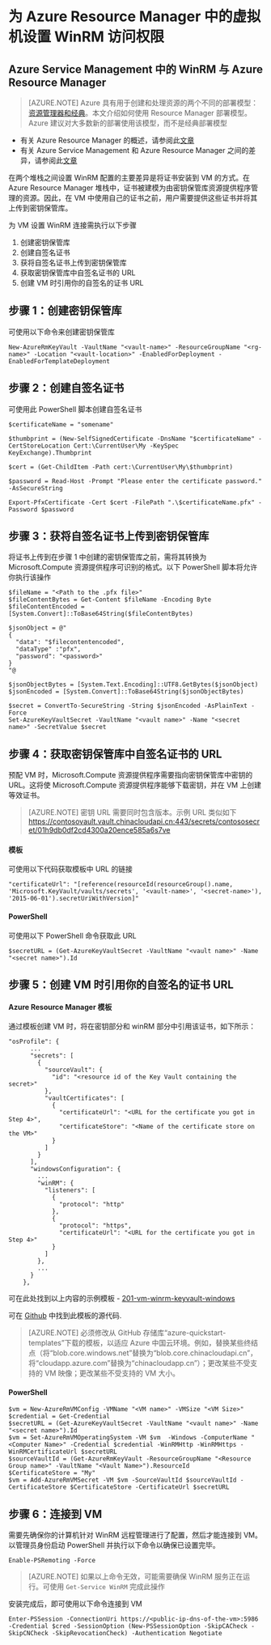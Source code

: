 <properties
	pageTitle="为 Azure Resource Manager 中的虚拟机设置 WinRM 访问权限 | Azure"
	description="如何设置要用于 Azure Resource Manager 虚拟机的 WinRM 访问权限"
	services="virtual-machines-windows"
	documentationCenter=""
	authors="singhkay"
	manager="drewm"
	editor=""
	tags="azure-resource-manager"/>

<tags
	ms.service="virtual-machines-windows"
	ms.workload="infrastructure-services"
	ms.tgt_pltfrm="vm-windows"
	ms.devlang="na"
	ms.topic="article"
	ms.date="06/16/2016"
	wacn.date="07/11/2016"
	ms.author="singhkay"/>

# 为 Azure Resource Manager 中的虚拟机设置 WinRM 访问权限

## Azure Service Management 中的 WinRM 与 Azure Resource Manager

> [AZURE.NOTE] Azure 具有用于创建和处理资源的两个不同的部署模型：[资源管理器和经典](/documentation/articles/resource-manager-deployment-model/)。本文介绍如何使用 Resource Manager 部署模型。Azure 建议对大多数新的部署使用该模型，而不是经典部署模型

* 有关 Azure Resource Manager 的概述，请参阅此[文章](/documentation/articles/resource-group-overview/)
* 有关 Azure Service Management 和 Azure Resource Manager 之间的差异，请参阅此[文章](/documentation/articles/resource-manager-deployment-model/)

在两个堆栈之间设置 WinRM 配置的主要差异是将证书安装到 VM 的方式。在 Azure Resource Manager 堆栈中，证书被建模为由密钥保管库资源提供程序管理的资源。因此，在 VM 中使用自己的证书之前，用户需要提供这些证书并将其上传到密钥保管库。

为 VM 设置 WinRM 连接需执行以下步骤

1. 创建密钥保管库
2. 创建自签名证书
3. 获将自签名证书上传到密钥保管库
4. 获取密钥保管库中自签名证书的 URL
5. 创建 VM 时引用你的自签名的证书 URL

## 步骤 1：创建密钥保管库

可使用以下命令来创建密钥保管库

	New-AzureRmKeyVault -VaultName "<vault-name>" -ResourceGroupName "<rg-name>" -Location "<vault-location>" -EnabledForDeployment -EnabledForTemplateDeployment

## 步骤 2：创建自签名证书
可使用此 PowerShell 脚本创建自签名证书

	$certificateName = "somename"
	
	$thumbprint = (New-SelfSignedCertificate -DnsName "$certificateName" -CertStoreLocation Cert:\CurrentUser\My -KeySpec KeyExchange).Thumbprint
	
	$cert = (Get-ChildItem -Path cert:\CurrentUser\My\$thumbprint)
	
	$password = Read-Host -Prompt "Please enter the certificate password." -AsSecureString
	
	Export-PfxCertificate -Cert $cert -FilePath ".\$certificateName.pfx" -Password $password

## 步骤 3：获将自签名证书上传到密钥保管库

将证书上传到在步骤 1 中创建的密钥保管库之前，需将其转换为 Microsoft.Compute 资源提供程序可识别的格式。以下 PowerShell 脚本将允许你执行该操作

	$fileName = "<Path to the .pfx file>"
	$fileContentBytes = Get-Content $fileName -Encoding Byte
	$fileContentEncoded = [System.Convert]::ToBase64String($fileContentBytes)
	
	$jsonObject = @"
	{
	  "data": "$filecontentencoded",
	  "dataType" :"pfx",
	  "password": "<password>"
	}
	"@
	
	$jsonObjectBytes = [System.Text.Encoding]::UTF8.GetBytes($jsonObject)
	$jsonEncoded = [System.Convert]::ToBase64String($jsonObjectBytes)
	
	$secret = ConvertTo-SecureString -String $jsonEncoded -AsPlainText -Force
	Set-AzureKeyVaultSecret -VaultName "<vault name>" -Name "<secret name>" -SecretValue $secret

## 步骤 4：获取密钥保管库中自签名证书的 URL

预配 VM 时，Microsoft.Compute 资源提供程序需要指向密钥保管库中密钥的 URL。这将使 Microsoft.Compute 资源提供程序能够下载密钥，并在 VM 上创建等效证书。

>[AZURE.NOTE] 密钥 URL 需要同时包含版本。示例 URL 类似如下
https://contosovault.vault.chinacloudapi.cn:443/secrets/contososecret/01h9db0df2cd4300a20ence585a6s7ve


#### 模板

可使用以下代码获取模板中 URL 的链接

    "certificateUrl": "[reference(resourceId(resourceGroup().name, 'Microsoft.KeyVault/vaults/secrets', '<vault-name>', '<secret-name>'), '2015-06-01').secretUriWithVersion]"

#### PowerShell

可使用以下 PowerShell 命令获取此 URL

	$secretURL = (Get-AzureKeyVaultSecret -VaultName "<vault name>" -Name "<secret name>").Id

## 步骤 5：创建 VM 时引用你的自签名的证书 URL

#### Azure Resource Manager 模板

通过模板创建 VM 时，将在密钥部分和 winRM 部分中引用该证书，如下所示：

	"osProfile": {
          ...
          "secrets": [
            {
              "sourceVault": {
                "id": "<resource id of the Key Vault containing the secret>"
              },
              "vaultCertificates": [
                {
                  "certificateUrl": "<URL for the certificate you got in Step 4>",
                  "certificateStore": "<Name of the certificate store on the VM>"
                }
              ]
            }
          ],
          "windowsConfiguration": {
            ...
            "winRM": {
              "listeners": [
                {
                  "protocol": "http"
                },
                {
                  "protocol": "https",
                  "certificateUrl": "<URL for the certificate you got in Step 4>"
                }
              ]
            },
            ...
          }
        },

可在此处找到以上内容的示例模板 - [201-vm-winrm-keyvault-windows](https://github.com/Azure/azure-quickstart-templates/tree/master/201-vm-winrm-keyvault-windows)

可在 [Github](https://github.com/Azure/azure-quickstart-templates/tree/master/201-vm-winrm-keyvault-windows) 中找到此模板的源代码.

>[AZURE.NOTE] 必须修改从 GitHub 存储库“azure-quickstart-templates”下载的模板，以适应 Azure 中国云环境。例如，替换某些终结点（将“blob.core.windows.net”替换为“blob.core.chinacloudapi.cn”，将“cloudapp.azure.com”替换为“chinacloudapp.cn”）；更改某些不受支持的 VM 映像；更改某些不受支持的 VM 大小。

#### PowerShell

	$vm = New-AzureRmVMConfig -VMName "<VM name>" -VMSize "<VM Size>"
	$credential = Get-Credential
	$secretURL = (Get-AzureKeyVaultSecret -VaultName "<vault name>" -Name "<secret name>").Id
	$vm = Set-AzureRmVMOperatingSystem -VM $vm  -Windows -ComputerName "<Computer Name>" -Credential $credential -WinRMHttp -WinRMHttps -WinRMCertificateUrl $secretURL
	$sourceVaultId = (Get-AzureRmKeyVault -ResourceGroupName "<Resource Group name>" -VaultName "<Vault Name>").ResourceId
	$CertificateStore = "My"
	$vm = Add-AzureRmVMSecret -VM $vm -SourceVaultId $sourceVaultId -CertificateStore $CertificateStore -CertificateUrl $secretURL

## 步骤 6：连接到 VM
需要先确保你的计算机针对 WinRM 远程管理进行了配置，然后才能连接到 VM。以管理员身份启动 PowerShell 并执行以下命令以确保已设置完毕。

    Enable-PSRemoting -Force

>[AZURE.NOTE] 如果以上命令无效，可能需要确保 WinRM 服务正在运行。可使用 `Get-Service WinRM` 完成此操作

安装完成后，即可使用以下命令连接到 VM

    Enter-PSSession -ConnectionUri https://<public-ip-dns-of-the-vm>:5986 -Credential $cred -SessionOption (New-PSSessionOption -SkipCACheck -SkipCNCheck -SkipRevocationCheck) -Authentication Negotiate

<!---HONumber=Mooncake_0704_2016-->